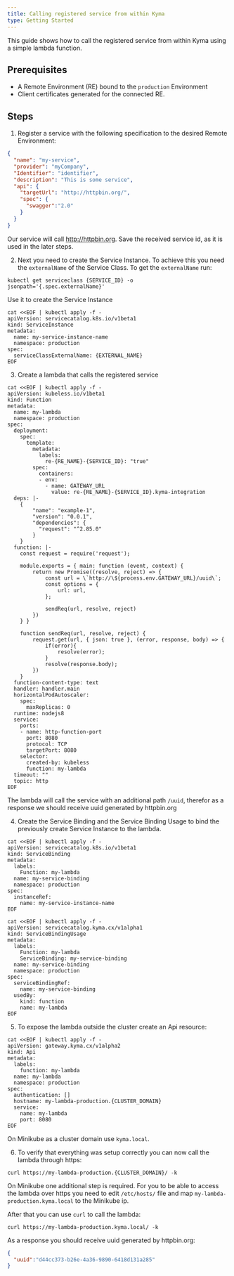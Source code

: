 ```yaml
---
title: Calling registered service from within Kyma
type: Getting Started
---
```


This guide shows how to call the registered service from within Kyma using a simple lambda function.


## Prerequisites

- A Remote Environment (RE) bound to the `production` Environment
- Client certificates generated for the connected RE.


## Steps

1. Register a service with the following specification to the desired Remote Environment:
```json
{
  "name": "my-service",
  "provider": "myCompany",
  "Identifier": "identifier",
  "description": "This is some service",
  "api": {
    "targetUrl": "http://httpbin.org/",
    "spec": {
      "swagger":"2.0"
    }
  }
}
```
Our service will call http://httpbin.org.
Save the received service id, as it is used in the later steps.

2. Next you need to create the Service Instance. To achieve this you need the `externalName` of the Service Class.
To get the `externalName` run:
```
kubectl get serviceclass {SERVICE_ID} -o jsonpath='{.spec.externalName}'
```

Use it to create the Service Instance
```
cat <<EOF | kubectl apply -f -
apiVersion: servicecatalog.k8s.io/v1beta1
kind: ServiceInstance
metadata:
  name: my-service-instance-name
  namespace: production
spec:
  serviceClassExternalName: {EXTERNAL_NAME}
EOF
```

3. Create a lambda that calls the registered service
```
cat <<EOF | kubectl apply -f -
apiVersion: kubeless.io/v1beta1
kind: Function
metadata:
  name: my-lambda
  namespace: production
spec:
  deployment:
    spec:
      template:
        metadata:
          labels:
            re-{RE_NAME}-{SERVICE_ID}: "true"
        spec:
          containers:
          - env:
            - name: GATEWAY_URL
              value: re-{RE_NAME}-{SERVICE_ID}.kyma-integration
  deps: |-
    {
        "name": "example-1",
        "version": "0.0.1",
        "dependencies": {
          "request": "^2.85.0"
        }
    }
  function: |-
    const request = require('request');

    module.exports = { main: function (event, context) {
        return new Promise((resolve, reject) => {
            const url = \`http://\${process.env.GATEWAY_URL}/uuid\`;
            const options = {
                url: url,
            };
              
            sendReq(url, resolve, reject)
        })
    } }

    function sendReq(url, resolve, reject) {
        request.get(url, { json: true }, (error, response, body) => {
            if(error){
                resolve(error);
            }
            resolve(response.body);
        })
    }
  function-content-type: text
  handler: handler.main
  horizontalPodAutoscaler:
    spec:
      maxReplicas: 0
  runtime: nodejs8
  service:
    ports:
    - name: http-function-port
      port: 8080
      protocol: TCP
      targetPort: 8080
    selector:
      created-by: kubeless
      function: my-lambda
  timeout: ""
  topic: http
EOF
```
The lambda will call the service with an additional path `/uuid`, therefor as a response we should receive uuid generated by httpbin.org

4. Create the Service Binding and the Service Binding Usage to bind the previously create Service Instance to the lambda.

```
cat <<EOF | kubectl apply -f -
apiVersion: servicecatalog.k8s.io/v1beta1
kind: ServiceBinding
metadata:
  labels:
    Function: my-lambda
  name: my-service-binding
  namespace: production
spec:
  instanceRef:
    name: my-service-instance-name
EOF
```

```
cat <<EOF | kubectl apply -f -
apiVersion: servicecatalog.kyma.cx/v1alpha1
kind: ServiceBindingUsage
metadata:
  labels:
    Function: my-lambda
    ServiceBinding: my-service-binding
  name: my-service-binding
  namespace: production
spec:
  serviceBindingRef:
    name: my-service-binding
  usedBy:
    kind: function
    name: my-lambda
EOF
```

5. To expose the lambda outside the cluster create an Api resource:
```
cat <<EOF | kubectl apply -f -
apiVersion: gateway.kyma.cx/v1alpha2
kind: Api
metadata:
  labels:
    function: my-lambda
  name: my-lambda
  namespace: production
spec:
  authentication: []
  hostname: my-lambda-production.{CLUSTER_DOMAIN}
  service:
    name: my-lambda
    port: 8080
EOF
```
On Minikube as a cluster domain use `kyma.local`.

6. To verify that everything was setup correctly you can now call the lambda through https:
```
curl https://my-lambda-production.{CLUSTER_DOMAIN}/ -k
```

On Minikube one additional step is required.
For you to be able to access the lambda over https you need to edit `/etc/hosts/` file and map `my-lambda-production.kyma.local` to the Minikube ip.

After that you can use `curl` to call the lambda:
```
curl https://my-lambda-production.kyma.local/ -k
```

As a response you should receive uuid generated by httpbin.org:
```json
{
  "uuid":"d44cc373-b26e-4a36-9890-6418d131a285"
}
```

